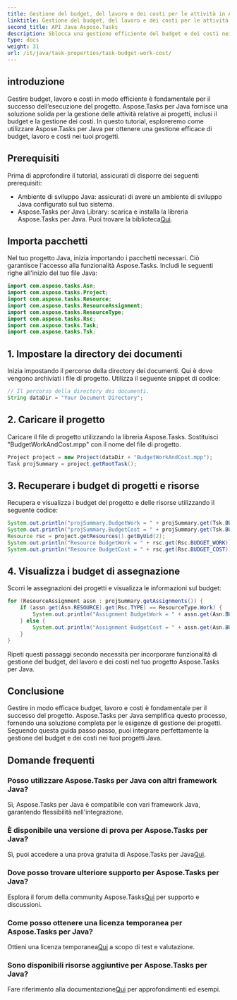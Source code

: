 ```yaml
---
title: Gestione del budget, del lavoro e dei costi per le attività in Aspose.Tasks
linktitle: Gestione del budget, del lavoro e dei costi per le attività in Aspose.Tasks
second_title: API Java Aspose.Tasks
description: Sblocca una gestione efficiente del budget e dei costi nei progetti Java con Aspose.Tasks. Esplora le indicazioni dettagliate per un'integrazione perfetta.
type: docs
weight: 31
url: /it/java/task-properties/task-budget-work-cost/
---
```

## introduzione
Gestire budget, lavoro e costi in modo efficiente è fondamentale per il successo dell’esecuzione del progetto. Aspose.Tasks per Java fornisce una soluzione solida per la gestione delle attività relative ai progetti, inclusi il budget e la gestione dei costi. In questo tutorial, esploreremo come utilizzare Aspose.Tasks per Java per ottenere una gestione efficace di budget, lavoro e costi nei tuoi progetti.
## Prerequisiti
Prima di approfondire il tutorial, assicurati di disporre dei seguenti prerequisiti:
- Ambiente di sviluppo Java: assicurati di avere un ambiente di sviluppo Java configurato sul tuo sistema.
-  Aspose.Tasks per Java Library: scarica e installa la libreria Aspose.Tasks per Java. Puoi trovare la biblioteca[Qui](https://releases.aspose.com/tasks/java/).
## Importa pacchetti
Nel tuo progetto Java, inizia importando i pacchetti necessari. Ciò garantisce l'accesso alla funzionalità Aspose.Tasks. Includi le seguenti righe all'inizio del tuo file Java:
```java
import com.aspose.tasks.Asn;
import com.aspose.tasks.Project;
import com.aspose.tasks.Resource;
import com.aspose.tasks.ResourceAssignment;
import com.aspose.tasks.ResourceType;
import com.aspose.tasks.Rsc;
import com.aspose.tasks.Task;
import com.aspose.tasks.Tsk;
```
## 1. Impostare la directory dei documenti
Inizia impostando il percorso della directory dei documenti. Qui è dove vengono archiviati i file di progetto. Utilizza il seguente snippet di codice:
```java
// Il percorso della directory dei documenti.
String dataDir = "Your Document Directory";
```
## 2. Caricare il progetto
Caricare il file di progetto utilizzando la libreria Aspose.Tasks. Sostituisci "BudgetWorkAndCost.mpp" con il nome del file di progetto.
```java
Project project = new Project(dataDir + "BudgetWorkAndCost.mpp");
Task projSummary = project.getRootTask();
```
## 3. Recuperare i budget di progetti e risorse
Recupera e visualizza i budget del progetto e delle risorse utilizzando il seguente codice:
```java
System.out.println("projSummary.BudgetWork = " + projSummary.get(Tsk.BUDGET_WORK));
System.out.println("projSummary.BudgetCost = " + projSummary.get(Tsk.BUDGET_COST));
Resource rsc = project.getResources().getByUid(2);
System.out.println("Resource BudgetWork = " + rsc.get(Rsc.BUDGET_WORK));
System.out.println("Resource BudgetCost = " + rsc.get(Rsc.BUDGET_COST));
```
## 4. Visualizza i budget di assegnazione
Scorri le assegnazioni dei progetti e visualizza le informazioni sul budget:
```java
for (ResourceAssignment assn : projSummary.getAssignments()) {
    if (assn.get(Asn.RESOURCE).get(Rsc.TYPE) == ResourceType.Work) {
        System.out.println("Assignment BudgetWork = " + assn.get(Asn.BUDGET_WORK));
    } else {
        System.out.println("Assignment BudgetCost = " + assn.get(Asn.BUDGET_COST));
    }
}
```
Ripeti questi passaggi secondo necessità per incorporare funzionalità di gestione del budget, del lavoro e dei costi nel tuo progetto Aspose.Tasks per Java.
## Conclusione
Gestire in modo efficace budget, lavoro e costi è fondamentale per il successo del progetto. Aspose.Tasks per Java semplifica questo processo, fornendo una soluzione completa per le esigenze di gestione dei progetti. Seguendo questa guida passo passo, puoi integrare perfettamente la gestione del budget e dei costi nei tuoi progetti Java.
## Domande frequenti
### Posso utilizzare Aspose.Tasks per Java con altri framework Java?
Sì, Aspose.Tasks per Java è compatibile con vari framework Java, garantendo flessibilità nell'integrazione.
### È disponibile una versione di prova per Aspose.Tasks per Java?
 Sì, puoi accedere a una prova gratuita di Aspose.Tasks per Java[Qui](https://releases.aspose.com/).
### Dove posso trovare ulteriore supporto per Aspose.Tasks per Java?
 Esplora il forum della community Aspose.Tasks[Qui](https://forum.aspose.com/c/tasks/15) per supporto e discussioni.
### Come posso ottenere una licenza temporanea per Aspose.Tasks per Java?
 Ottieni una licenza temporanea[Qui](https://purchase.aspose.com/temporary-license/) a scopo di test e valutazione.
### Sono disponibili risorse aggiuntive per Aspose.Tasks per Java?
 Fare riferimento alla documentazione[Qui](https://reference.aspose.com/tasks/java/) per approfondimenti ed esempi.